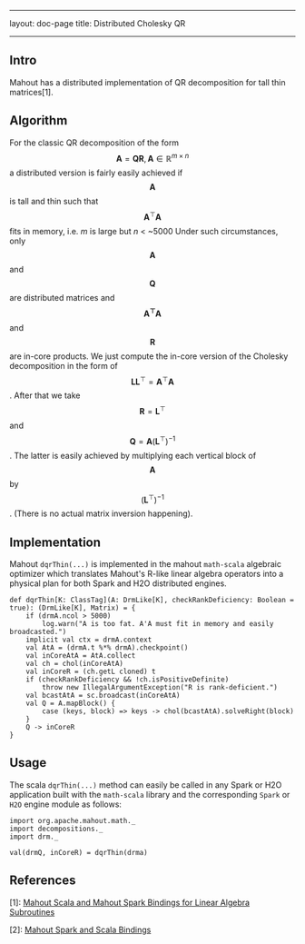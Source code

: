 <!--
 Licensed to the Apache Software Foundation (ASF) under one or more
 contributor license agreements.  See the NOTICE file distributed with
 this work for additional information regarding copyright ownership.
 The ASF licenses this file to You under the Apache License, Version 2.0
 (the "License"); you may not use this file except in compliance with
 the License.  You may obtain a copy of the License at

     http://www.apache.org/licenses/LICENSE-2.0

 Unless required by applicable law or agreed to in writing, software
 distributed under the License is distributed on an "AS IS" BASIS,
 WITHOUT WARRANTIES OR CONDITIONS OF ANY KIND, either express or implied.
 See the License for the specific language governing permissions and
 limitations under the License.
-->
---
layout: doc-page
title: Distributed Cholesky QR

    
---

## Intro

Mahout has a distributed implementation of QR decomposition for tall thin matrices[1].

## Algorithm 

For the classic QR decomposition of the form $$ \mathbf{A}=\mathbf{QR},\mathbf{A}\in\mathbb{R}^{m\times n} $$ 
a distributed version is fairly easily achieved if $$ \mathbf{A} $$ is tall and thin such that 
$$ \mathbf{A}^{\top}\mathbf{A} $$ fits in memory, i.e. *m* is large but *n* < ~5000 Under such circumstances, 
only $$ \mathbf{A} $$ and $$ \mathbf{Q} $$ are distributed matrices and $$ \mathbf{A^{\top}A} $$ and 
$$ \mathbf{R} $$ are in-core products. We just compute the in-core version of the Cholesky decomposition 
in the form of $$ \mathbf{LL}^{\top}= \mathbf{A}^{\top}\mathbf{A}$$.  After that we take $$ \mathbf{R}= \mathbf{L}^{\top} $$
 and $$ \mathbf{Q}=\mathbf{A}\left(\mathbf{L}^{\top}\right)^{-1} $$.  The latter is easily achieved by multiplying each 
 vertical block of $$ \mathbf{A} $$ by $$ \left(\mathbf{L}^{\top}\right)^{-1} $$.  (There is no actual matrix inversion 
 happening). 



## Implementation

Mahout `dqrThin(...)` is implemented in the mahout `math-scala` algebraic optimizer which translates Mahout's R-like linear algebra operators into a physical plan for both Spark and H2O distributed engines.

    def dqrThin[K: ClassTag](A: DrmLike[K], checkRankDeficiency: Boolean = true): (DrmLike[K], Matrix) = {        
        if (drmA.ncol > 5000)
            log.warn("A is too fat. A'A must fit in memory and easily broadcasted.")
        implicit val ctx = drmA.context
        val AtA = (drmA.t %*% drmA).checkpoint()
        val inCoreAtA = AtA.collect
        val ch = chol(inCoreAtA)
        val inCoreR = (ch.getL cloned) t
        if (checkRankDeficiency && !ch.isPositiveDefinite)
            throw new IllegalArgumentException("R is rank-deficient.")
        val bcastAtA = sc.broadcast(inCoreAtA)
        val Q = A.mapBlock() {
            case (keys, block) => keys -> chol(bcastAtA).solveRight(block)
        }
        Q -> inCoreR
    }


## Usage

The scala `dqrThin(...)` method can easily be called in any Spark or H2O application built with the `math-scala` library and the corresponding `Spark` or `H2O` engine module as follows:

    import org.apache.mahout.math._
    import decompositions._
    import drm._
    
    val(drmQ, inCoreR) = dqrThin(drma)

 
## References

[1]: [Mahout Scala and Mahout Spark Bindings for Linear Algebra Subroutines](http://mahout.apache.org/users/sparkbindings/ScalaSparkBindings.pdf)

[2]: [Mahout Spark and Scala Bindings](http://mahout.apache.org/users/sparkbindings/home.html)

